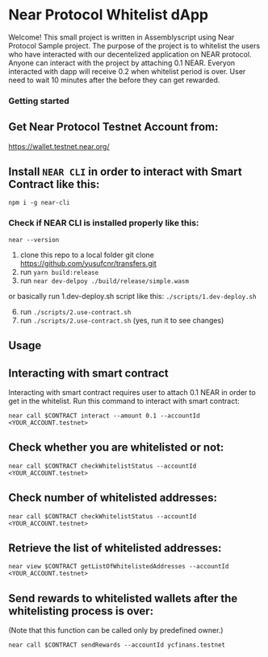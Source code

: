 # Near Protocol Whitelist dApp
Welcome!
This small project is written in Assemblyscript using Near Protocol Sample project. 
The purpose of the project is to whitelist the users who have interacted with our decentelized application on NEAR protocol.
Anyone can interact with the project by attaching 0.1 NEAR. 
Everyon interacted with dapp will receive 0.2 when whitelist period is over.
User need to wait 10 minutes after the before they can get rewarded.

### Getting started

## Get Near Protocol Testnet Account from:
https://wallet.testnet.near.org/

## Install `NEAR CLI` in order to interact with Smart Contract like this:

`npm i -g near-cli`

### Check if NEAR CLI is installed properly like this:

`near --version`

1. clone this repo to a local folder git clone https://github.com/yusufcnr/transfers.git
2. run `yarn build:release`
3. run `near dev-delpoy ./build/release/simple.wasm`

or basically run 1.dev-deploy.sh script like this:
`./scripts/1.dev-deploy.sh`

6. run `./scripts/2.use-contract.sh`
7. run `./scripts/2.use-contract.sh` (yes, run it to see changes)

## Usage

## Interacting with smart contract
Interacting with smart contract requires user to attach 0.1 NEAR in order to get in the whitelist.
Run this command to interact with smart contract:

`near call $CONTRACT interact --amount 0.1 --accountId <YOUR_ACCOUNT.testnet>`

## Check whether you are whitelisted or not:
`near call $CONTRACT checkWhitelistStatus --accountId <YOUR_ACCOUNT.testnet>`

## Check number of whitelisted addresses:
`near call $CONTRACT checkWhitelistStatus --accountId <YOUR_ACCOUNT.testnet>`
## Retrieve the list of whitelisted addresses:
`near view $CONTRACT getListOfWhitelistedAddresses --accountId <YOUR_ACCOUNT.testnet>`

## Send rewards to whitelisted wallets after the whitelisting process is over:
(Note that this function can be called only by predefined owner.)

`near call $CONTRACT sendRewards --accountId ycfinans.testnet`
  





